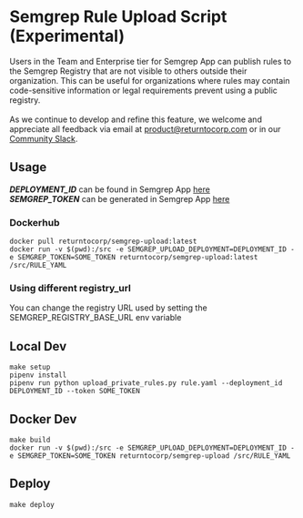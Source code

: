# Semgrep Rule Upload Script (Experimental)

Users in the Team and Enterprise tier for Semgrep App can publish rules to the Semgrep Registry that are not visible to others outside their organization. This can be useful for organizations where rules may contain code-sensitive information or legal requirements prevent using a public registry.
<br />
<br />
As we continue to develop and refine this feature, we welcome and appreciate all feedback via email at product@returntocorp.com or in our [Community Slack](https://r2c.dev/slack).

## Usage

***DEPLOYMENT_ID*** can be found in Semgrep App [here](https://semgrep.dev/manage/settings)
<br />
***SEMGREP_TOKEN*** can be generated in Semgrep App [here](https://semgrep.dev/manage/settings/tokens)

### Dockerhub
```
docker pull returntocorp/semgrep-upload:latest
docker run -v $(pwd):/src -e SEMGREP_UPLOAD_DEPLOYMENT=DEPLOYMENT_ID -e SEMGREP_TOKEN=SOME_TOKEN returntocorp/semgrep-upload:latest /src/RULE_YAML
```

### Using different registry_url

You can change the registry URL used by setting the SEMGREP_REGISTRY_BASE_URL env variable

## Local Dev

```
make setup
pipenv install
pipenv run python upload_private_rules.py rule.yaml --deployment_id DEPLOYMENT_ID --token SOME_TOKEN
```

## Docker Dev

```
make build
docker run -v $(pwd):/src -e SEMGREP_UPLOAD_DEPLOYMENT=DEPLOYMENT_ID -e SEMGREP_TOKEN=SOME_TOKEN returntocorp/semgrep-upload /src/RULE_YAML
```

## Deploy

```
make deploy
```
